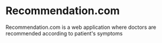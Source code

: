 # Recommendation.com
Recommendation.com is a web application where doctors are recommended according to patient's symptoms
